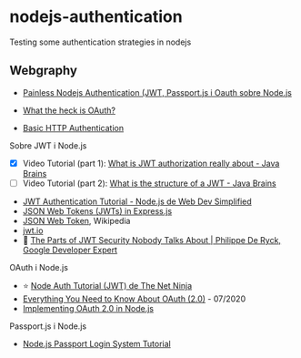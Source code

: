 # nodejs-authentication
Testing some authentication strategies in nodejs

## Webgraphy

- [Painless Nodejs Authentication (JWT, Passport.js i Oauth sobre Node.js](https://developer.okta.com/blog/2019/10/03/painless-node-authentication)


- [What the heck is OAuth?](https://developer.okta.com/blog/2017/06/21/what-the-heck-is-oauth)
- [Basic HTTP Authentication](https://developer.mozilla.org/en-US/docs/Web/HTTP/Authentication)

Sobre JWT i Node.js
- [x] Video Tutorial (part 1): [What is JWT authorization really about - Java Brains](https://www.youtube.com/watch?v=soGRyl9ztjI)
- [ ] Video Tutorial (part 2): [What is the structure of a JWT - Java Brains](https://www.youtube.com/watch?v=_XbXkVdoG_0)

- [JWT Authentication Tutorial - Node.js de Web Dev Simplified](https://www.youtube.com/watch?v=mbsmsi7l3r4)
- [JSON Web Tokens (JWTs) in Express.js](https://www.digitalocean.com/community/tutorials/nodejs-jwt-expressjs)
- [JSON Web Token](https://en.wikipedia.org/wiki/JSON_Web_Token), Wikipedia
- [jwt.io](https://jwt.io/)
- :bug: [The Parts of JWT Security Nobody Talks About | Philippe De Ryck, Google Developer Expert](https://www.youtube.com/watch?v=DPrhem174Ws)

OAuth i Node.js
- :star: [Node Auth Tutorial (JWT) de The Net Ninja](https://www.youtube.com/watch?v=SnoAwLP1a-0&list=PL4cUxeGkcC9iqqESP8335DA5cRFp8loyp)
- [Everything You Need to Know About OAuth (2.0)](https://goteleport.com/blog/everything-you-need-to-know-about-oauth/) - 07/2020
- [Implementing OAuth 2.0 in Node.js](https://blog.logrocket.com/implementing-oauth-2-0-in-node-js/)

Passport.js i Node.js
- [Node.js Passport Login System Tutorial](https://www.youtube.com/watch?v=-RCnNyD0L-s)
